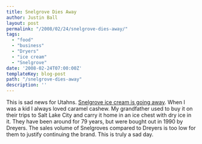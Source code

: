 ```yaml
---
title: Snelgrove Dies Away
author: Justin Ball
layout: post
permalink: "/2008/02/24/snelgrove-dies-away/"
tags:
  - "food"
  - "business"
  - "Dryers"
  - "ice cream"
  - "Snelgrove"
date: '2008-02-24T07:00:00Z'
templateKey: blog-post
path: "/snelgrove-dies-away"
description: ''
---
```


This is sad news for Utahns. [Snelgrove ice cream is going away][1]. When I was a kid I always loved caramel cashew. My grandfather used to buy it on their trips to Salt Lake City and carry it home in an ice chest with dry ice in it. They have been around for 79 years, but were bought out in 1990 by Dreyers. The sales volume of Snelgroves compared to Dreyers is too low for them to justify continuing the brand. This is truly a sad day.

 [1]: http://deseretnews.com/article/1,5143,695254897,00.html
